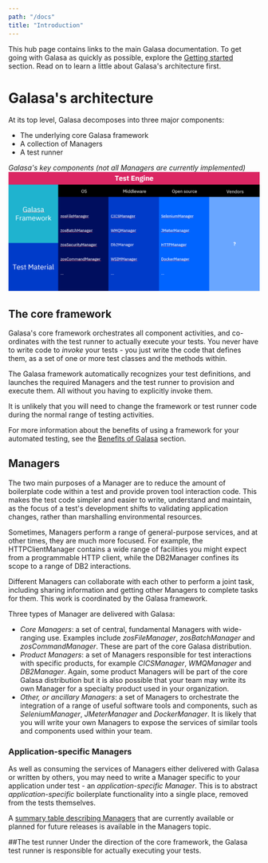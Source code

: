 ```yaml
---
path: "/docs"
title: "Introduction"
---
```

This hub page contains links to the main Galasa documentation. To get going with Galasa as quickly as possible, explore the [Getting started](/docs/getting-started) section. Read on to learn a little about Galasa's architecture first.

# Galasa's architecture
At its top level, Galasa decomposes into three major components:

* The underlying core Galasa framework
* A collection of Managers 
* A test runner

*Galasa's key components (not all Managers are currently implemented)*
![Galasa architecture](architecture.png)

## The core framework
Galasa's core framework orchestrates all component activities, and co-ordinates with the test runner to actually execute your tests. You never have to write code to *invoke* your tests - you just write the code that defines them, as a set of one or more test classes and the methods within. 

The Galasa framework automatically recognizes your test definitions, and launches the required Managers and the test runner to provision and execute them. All without you having to explicitly invoke them.

It is unlikely that you will need to change the framework or test runner code during the normal range of testing activities. 

For more information about the benefits of using a framework for your automated testing, see the [Benefits of Galasa](../about/automation) section.

## Managers
The two main purposes of a Manager are to reduce the amount of boilerplate code within a test and provide proven tool interaction code. This makes the test code simpler and easier to write, understand and maintain, as the focus of a test's development shifts to validating application changes, rather than marshalling environmental resources.

Sometimes, Managers perform a range of general-purpose services, and at other times, they are much more focused. For example, the HTTPClientManager contains a wide range of facilities you might expect from a programmable HTTP client, while the DB2Manager confines its scope to a range of DB2 interactions.

Different Managers can collaborate with each other to perform a joint task, including sharing information and getting other Managers to complete tasks for them. This work is coordinated by the Galasa framework.

Three types of Manager are delivered with Galasa:

* *Core Managers*: a set of central, fundamental Managers with wide-ranging use. Examples include *zosFileManager*, *zosBatchManager* and *zosCommandManager*. These are part of the core Galasa distribution.
* *Product Managers*: a set of Managers responsible for test interactions with specific products, for example *CICSManager*, *WMQManager* and *DB2Manager*. Again, some product Managers will be part of the core Galasa distribution but it is also possible that your team may write its own Manager for a specialty product used in your organization.
* *Other, or ancillary Managers*: a set of Managers to orchestrate the integration of a range of useful software tools and components, such as *SeleniumManager*, *JMeterManager* and *DockerManager*. It is likely that you will write your own Managers to expose the services of similar tools and components used within your team.

### Application-specific Managers
As well as consuming the services of Managers either delivered with Galasa or written by others, you may need to write a Manager specific to your application under test - an *application-specific Manager*. This is to abstract *application-specific* boilerplate functionality into a single place, removed from the tests themselves. 

A [summary table describing Managers](/docs/managers) that are currently available or planned for future releases is available in the Managers topic.

##The test runner
Under the direction of the core framework, the Galasa test runner is responsible for actually executing your tests.
